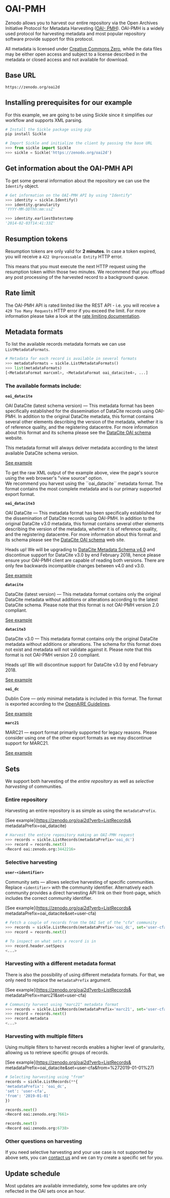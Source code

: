 # OAI-PMH

Zenodo allows you to harvest our entire repository via the Open Archives
Initiative Protocol for Metadata Harvesting ([OAI-
PMH](http://www.openarchives.org/pmh/)). OAI-PMH is a widely used protocol for
harvesting metadata and most popular repository software provide support for
this protocol.

All metadata is licensed under [Creative Commons
Zero](http://about.zenodo.org/terms), while the data files may be either open
access and subject to a license described in the metadata or closed access and
not available for download.


## Base URL

`https://zenodo.org/oai2d`


## Installing prerequisites for our example
For this example, we are going to be using Sickle since it simplifies our workflow and supports XML parsing.

```python
# Install the Sickle package using pip
pip install Sickle
```

```python
# Import Sickle and initialize the client by passing the base URL
>>> from sickle import Sickle
>>> sickle = Sickle('https://zenodo.org/oai2d')
```

## Get information about the OAI-PMH API
To get some general information about the repository we can use the `Identify` object.

```python
# Get information on the OAI-PMH API by using "Identify"
>>> identity = sickle.Identify()
>>> identity.granularity
'YYYY-MM-DDThh:mm:ssZ'

>>> identity.earliestDatestamp
'2014-02-03T14:41:33Z'
```


## Resumption tokens

Resumption tokens are only valid for **2 minutes**. In case a token expired, you will receive a ``422 Unprocessable Entity`` HTTP error.

<aside class="notice">
  This means that you must execute the next HTTP request using the
  resumption token within those two minutes. We recommend that you offload any post processing of the harvested record to a background queue.
</aside>

## Rate limit

The OAI-PMH API is rated limited like the REST API - i.e. you will receive
a ``429 Too Many Requests`` HTTP error if you exceed the limit.
For more information please take a look at the [rate limiting documentation](https://developers.zenodo.org/#rate-limiting).

## Metadata formats
To list the available records metadata formats we can use `ListMetadataFormats`.

```python
# Metadata for each record is available in several formats
>>> metadataFormats = sickle.ListMetadataFormats()
>>> list(metadataFormats)
[<MetadataFormat marcxml>, <MetadataFormat oai_datacite4>, ...]
```

### The available formats include:

**`oai_datacite`**

OAI DataCite (latest schema version) — This metadata format has been
specifically established for the dissemination of DataCite records using
OAI-PMH. In addition to the original DataCite metadata, this format contains
several other elements describing the version of the metadata, whether it is of
reference quality, and the registering datacentre. For more information about
this format and its schema please see the
[DataCite OAI schema](http://oai.datacite.org/) website.

This metadata format will always deliver metadata according to the latest
available DataCite schema version.

[See example](https://zenodo.org/oai2d?verb=ListRecords&metadataPrefix=oai_datacite&set=openaire_data)

<aside class="notice">
  To get the raw XML output of the example above, view the page's source using
  the web browser's "view source" option.
</aside>

<aside class="success">
    We recommend you harvest using the ``oai_datacite`` metadata format. The
    format contains the most complete metadata and is our primary supported
    export format.
</aside>

**`oai_datacite3`**

OAI DataCite — This metadata format has been specifically established for the
dissemination of DataCite records using OAI-PMH. In addition to the original
DataCite v3.0 metadata, this format contains several other elements describing
the version of the metadata, whether it is of reference quality, and the
registering datacentre. For more information about this format and its schema
please see the [DataCite OAI schema](http://oai.datacite.org/) web site.

<aside class="notice">
    Heads up! We will be upgrading to <a
    href="http://schema.datacite.org/meta/kernel-4/index.html">DataCite
    Metadata Schema v4.0</a> and discontinue support for DataCite v3.0 by end
    February 2018, hence please ensure your OAI-PMH client are capable of
    reading both versions. There are only few backwards incompatible changes
    between v4.0 and v3.0.
</aside>

[See example](https://zenodo.org/oai2d?verb=ListRecords&metadataPrefix=oai_datacite3&set=openaire_data)

**`datacite`**

DataCite (latest version) — This metadata format contains only the original
DataCite metadata without additions or alterations according to the latest
DataCite schema. Please note that this format is not OAI-PMH  version 2.0
compliant.

[See example](https://zenodo.org/oai2d?verb=ListRecords&metadataPrefix=datacite&set=openaire_data)

**`datacite3`**

DataCite v3.0 — This metadata format contains only the original DataCite
metadata without additions or alterations. The schema for this format does
not exist and metadata will not validate against it. Please note that this
format is not OAI-PMH version 2.0 compliant.

<aside class="notice">
    Heads up! We will discontinue support for DataCite v3.0 by end
    February 2018.
</aside>

[See example](https://zenodo.org/oai2d?verb=ListRecords&metadataPrefix=datacite3&set=openaire_data)

**`oai_dc`**

Dublin Core — only minimal metadata is included in this format. The format is exported according to the [OpenAIRE Guidelines](http;//guidelines.openaire.eu).

[See example](https://zenodo.org/oai2d?verb=ListRecords&metadataPrefix=oai_dc&set=openaire)

**`marc21`**

MARC21 — export format primarily supported for legacy reasons. Please consider
using one of the other export formats as we may discontinue support for MARC21.

[See example](https://zenodo.org/oai2d?verb=ListRecords&metadataPrefix=marc21&set=openaire)


## Sets

We support both harvesting of the _entire repository_ as well as _selective
harvesting_ of communities.


### Entire repository
Harvesting an entire repository is as simple as using the `metadataPrefix`.

[See example](https://zenodo.org/oai2d?verb=ListRecords&
metadataPrefix=oai_datacite)

```python
# Harvest the entire repository making an OAI-PMH request
>>> records = sickle.ListRecords(metadataPrefix='oai_dc')
>>> record = records.next()
<Record oai:zenodo.org:3442216>
```

### Selective harvesting

**`user-<identifier>`**

Community sets — allows selective harvesting of specific communities. Replace
`<identifier>` with the community identifier. Alternatively each community
provides a direct harvesting API link on their front-page, which includes the
correct community identifier.

[See example](https://zenodo.org/oai2d?verb=ListRecords&
metadataPrefix=oai_datacite&set=user-cfa)


```python
# Fetch a couple of records from the OAI Set of the "cfa" community
>>> records = sickle.ListRecords(metadataPrefix='oai_dc', set='user-cfa')
>>> record = records.next()

# To inspect on what sets a record is in
>>> record.header.setSpecs
<...>
```

### Harvesting with a different metadata format
There is also the possibility of using different metadata formats. For that, we only need to replace the `metadataPrefix` argument.

[See example](https://zenodo.org/oai2d?verb=ListRecords&
metadataPrefix=marc21&set=user-cfa)

```python
# Community harvest using "marc21" metadata format
>>> records = sickle.ListRecords(metadataPrefix='marc21', set='user-cfa')
>>> record = records.next()
>>> record.metadata
<...>
```


### Harvesting with multiple filters
Using multiple filters to harvest records enables a higher level of granularity, allowing us to retrieve specific groups of records.

[See example](https://zenodo.org/oai2d?verb=ListRecords&
metadataPrefix=oai_datacite&set=user-cfa&from=%272019-01-01%27)

```python
# Selecting harvesting using "from"
records = sickle.ListRecords(**{
'metadataPrefix': 'oai_dc',
'set': 'user-cfa',
'from': '2019-01-01'
})

records.next()
<Record oai:zenodo.org:7661>

records.next()
<Record oai:zenodo.org:6738>
```

### Other questions on harvesting
If you need selective harvesting and your use case is not supported by above
sets, you can [contact us](https://zenodo.org/support) and we can try
create a specific set for you.

## Update schedule

Most updates are available immediately, some few updates are only reflected in the OAI sets once an hour.
